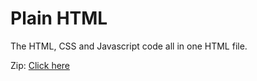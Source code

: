 # Plain HTML
<p>The HTML, CSS and Javascript code all in one HTML file.<p/>
<p>Zip: <a href="https://github.com/Nether-Quest/Zip-HTML">Click here</a><p/>
